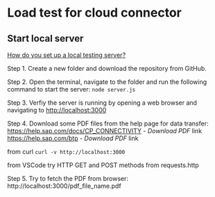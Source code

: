 # Load test for cloud connector

## Start local server

[How do you set up a local testing server?](https://developer.mozilla.org/en-US/docs/Learn_web_development/Howto/Tools_and_setup/set_up_a_local_testing_server)

Step 1.
Create a new folder and download the repository from GitHub.

Step 2.
Open the terminal, navigate to the folder and run the following command to start the server:
`node server.js`

Step 3.
Verfiy the server is running by opening a web browser and navigating to [http://localhost:3000](http://localhost:3000)

Step 4.
Download some PDF files from the help page for data transfer:
https://help.sap.com/docs/CP_CONNECTIVITY - *Download PDF* link  
https://help.sap.com/btp - *Download PDF* link  


from curl
`curl -v http://localhost:3000`

from VSCode try HTTP GET and POST methods from requests.http

Step 5.
Try to fetch the PDF from browser:
http://localhost:3000/pdf_file_name.pdf
